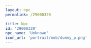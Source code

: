 ```yaml
---
layout: npc
permalink: /29000320

title: Npc
id: '29000320'
npc_name: 'Unknown'
icon_url: 'portrait/mob/dummy_p.png'
---
```

